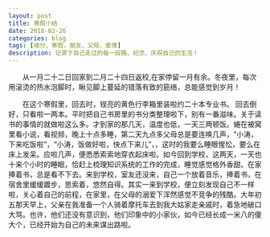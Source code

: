 ```yaml
---
layout: post
title: 寒假小结
date: 2018-02-26
categories: blog
tags: [缘分，寒假，朋友，父母，爱情] 
description: 记录下自己走过的每一段路，纪念、庆祝自己的生活！
--- 
```



&emsp;&emsp;从一月二十二日回家到二月二十四日返校,在家停留一月有余。冬夜里，每次用滚烫的热水泡脚时，瞅见脚上蔓延的错落有致的筋络，总能感觉到岁月！


&emsp;&emsp;在这个寒假里，回去时，锃亮的黄色行李箱里装啦约二十本专业书。 回去倒好，只看啦一两本。平时把自己书房里的书分类整理啦下，别有一番滋味。关于读书的事情的就做啦这么多。才到家的那几天，温度也低，一天三两顿饭。蜷在被窝里看小说，看视频，晚上十点多睡，第二天九点多父母总是要连唤几声，“小涛，下来吃饭啦”，“小涛，饭做好啦，快点下来儿”，，这时的我要么睡眼惺忪，要么在床上发呆。应啦几声，便悉悉索索地穿衣起床啦。如今回到学校，这两天，一天也十来个小时的睡眠，恰赶上梳理知识系统的工作的完成，睡觉感觉格外香甜。在家捧着书，总是看不下去。来到学校，室友还没来，自己一个放着音乐，捧着书，在宿舍里缓缓踱步，思索着，悠然自得。其实一来到学校，便立刻发现自己不一样啦，关心着自己的前程，在家里，在父母的溺爱下浑然感觉不竞争的残酷。大年初五那天早上，父亲在我准备一个人骑着摩托车去到我大姑家走亲戚时，着急地破口大骂。也许，他们还没有意识到，他们印象中的小家伙，如今已经长成一米八的傻大个，已经开始为自己的未来谋出路啦。

